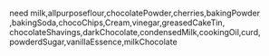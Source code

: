 need milk,allpurposeflour,chocolatePowder,cherries,bakingPowder
,bakingSoda,chocoChips,Cream,vinegar,greasedCakeTin,
chocolateShavings,darkChocolate,condensedMilk,cookingOil,curd,
powderdSugar,vanillaEssence,milkChocolate